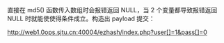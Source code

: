 直接在 md5() 函数传入数组时会报错返回 NULL，当 2 个变量都导致报错返回 NULL 时就能使使得条件成立。构造出 payload 提交：

http://web1.0ops.sjtu.cn:40004/ezhash/index.php?user[]=1&pass[]=0